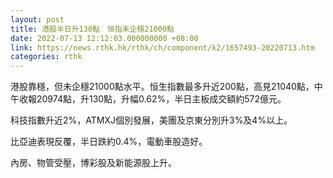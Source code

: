 ```yaml
---
layout: post
title: 港股半日升130點　恒指未企穩21000點
date: 2022-07-13 12:12:03.000000000 +08:00
link: https://news.rthk.hk/rthk/ch/component/k2/1657493-20220713.htm
categories: rthk
---
```


港股靠穩，但未企穩21000點水平。恒生指數最多升近200點，高見21040點，中午收報20974點，升130點，升幅0.62%，半日主板成交額約572億元。

科技指數升近2%，ATMXJ個別發展，美團及京東分別升3%及4%以上。

比亞迪表現反覆，半日跌約0.4%，電動車股造好。

內房、物管受壓，博彩股及新能源股上升。

